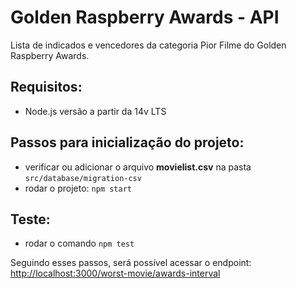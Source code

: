 # Golden Raspberry Awards - API
Lista de indicados e vencedores da categoria Pior Filme do Golden Raspberry Awards. 

## Requisitos:
* Node.js versão a partir da 14v LTS

## Passos para inicialização do projeto:

* verificar ou adicionar o arquivo  **movielist.csv** na pasta `src/database/migration-csv`
* rodar o projeto: `npm start`

## Teste:
* rodar o comando `npm test`

Seguindo esses passos, será possível acessar o endpoint: [http://localhost:3000/worst-movie/awards-interval](http://localhost:3000/worst-movie/awards-interval)